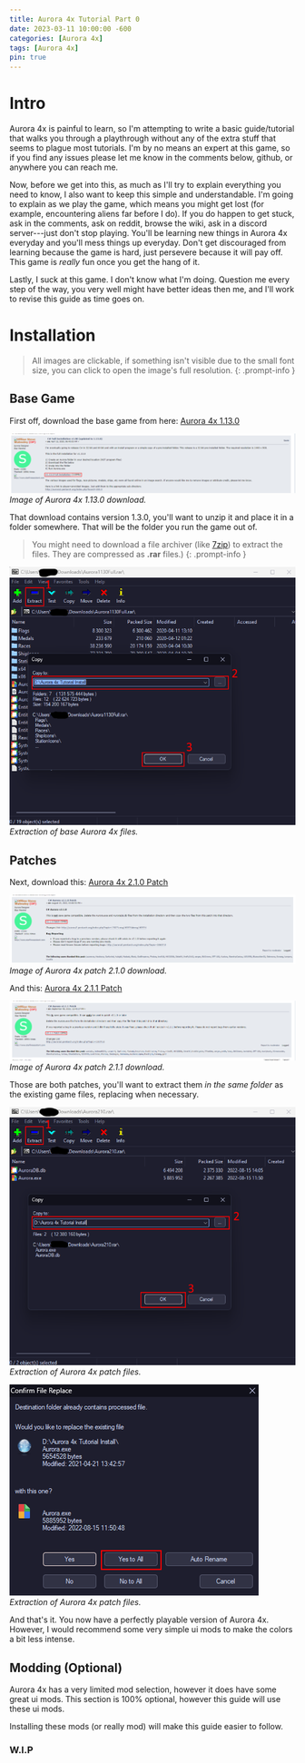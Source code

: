 ```yaml
---
title: Aurora 4x Tutorial Part 0
date: 2023-03-11 10:00:00 -600
categories: [Aurora 4x]
tags: [Aurora 4x]
pin: true
---
```

# Intro

Aurora 4x is painful to learn, so I'm attempting to write a basic guide/tutorial that walks you through a playthrough without any of the extra stuff that seems to plague most tutorials. I'm by no means an expert at this game, so if you find any issues please let me know in the comments below, github, or anywhere you can reach me.

Now, before we get into this, as much as I'll try to explain everything you need to know, I also want to keep this simple and understandable. I'm going to explain as we play the game, which means you might get lost (for example, encountering aliens far before I do). If you do happen to get stuck, ask in the comments, ask on reddit, browse the wiki, ask in a discord server---just don't stop playing. You'll be learning new things in Aurora 4x everyday and you'll mess things up everyday. Don't get discouraged from learning because the game is hard, just persevere because it will pay off. This game is *really* fun once you get the hang of it.

Lastly, I suck at this game. I don't know what I'm doing. Question me every step of the way, you very well might have better ideas then me, and I'll work to revise this guide as time goes on.

# Installation

> All images are clickable, if something isn't visible due to the small font size, you can click to open the image's full resolution.
{: .prompt-info }

## Base Game

First off, download the base game from here: [Aurora 4x 1.13.0](https://aurora2.pentarch.org/index.php?topic=10635.0 "Aurora 4x Version 1.13.0")

![img-description](/_data/aurora4x/tutorial0/download1.png)
_Image of Aurora 4x 1.13.0 download._

That download contains version 1.3.0, you'll want to unzip it and place it in a folder somewhere. That will be the folder you run the game out of.

> You might need to download a file archiver (like [7zip](https://www.7-zip.org "7zip File Archiver")) to extract the files. They are compressed as **.rar** files.)
{: .prompt-info }

![img-description](/_data/aurora4x/tutorial0/extract1.png)
_Extraction of base Aurora 4x files._

## Patches

Next, download this: [Aurora 4x 2.1.0 Patch](https://aurora2.pentarch.org/index.php?topic=13049.0 "Aurora 4x Version 2.1.0 Patch")

![img-description](/_data/aurora4x/tutorial0/download2.png)
_Image of Aurora 4x patch 2.1.0 download._

And this: [Aurora 4x 2.1.1 Patch](https://aurora2.pentarch.org/index.php?topic=13077.0 "Aurora 4x Version 2.1.1 Patch")

![img-description](/_data/aurora4x/tutorial0/download3.png)
_Image of Aurora 4x patch 2.1.1 download._

Those are both patches, you'll want to extract them *in the same folder* as the existing game files, replacing when necessary.

![img-description](/_data/aurora4x/tutorial0/extract2.png)
_Extraction of Aurora 4x patch files._

![img-description](/_data/aurora4x/tutorial0/extract3.png)
_Extraction of Aurora 4x patch files._

And that's it. You now have a perfectly playable version of Aurora 4x. However, I would recommend some very simple ui mods to make the colors a bit less intense.

## Modding (Optional)

Aurora 4x has a very limited mod selection, however it does have some great ui mods. This section is 100% optional, however this guide will use these ui mods.

Installing these mods (or really mod) will make this guide easier to follow.

### W.I.P